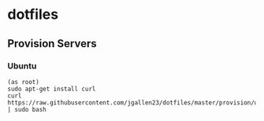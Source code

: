 # dotfiles


## Provision Servers

### Ubuntu

```
(as root)
sudo apt-get install curl
curl https://raw.githubusercontent.com/jgallen23/dotfiles/master/provision/ubuntu | sudo bash
```
